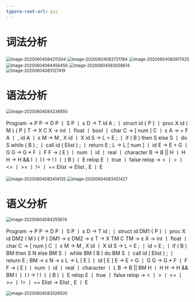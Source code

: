 ```yaml
---
typora-root-url: pic
---
```


# 词法分析

<img src="/image-20200604084211204.png" alt="image-20200604084211204" style="zoom:80%;" />

<img src="/image-20200604083721784.png" alt="image-20200604083721784" style="zoom:80%;" />

<img src="/image-20200604083917425.png" alt="image-20200604083917425" style="zoom:80%;" />

<img src="/image-20200604084456456.png" alt="image-20200604084456456" style="zoom:80%;" />



<img src="/image-20200604083058614.png" alt="image-20200604083058614" style="zoom: 80%;" />

<img src="/image-20200604083127419.png" alt="image-20200604083127419" style="zoom: 80%;" />



# 语法分析

<img src="/image-20200604084236850.png" alt="image-20200604084236850" style="zoom:80%;" />

﻿Program -> P
P -> D P 丨 S P 丨 ε
D -> T id A ; 丨 struct id { P } 丨 proc X id ( M ) { P }
T -> X C
X -> int 丨 float 丨 bool 丨 char
C -> [ num ] C 丨 ε
A -> = F A 丨 , id A 丨 ε
M -> M , X id 丨 X id
S -> L = E ; 丨 if ( B ) then S else S 丨 do S while ( B ) ; 丨 call id ( Elist ) ; 丨 return E ;
L -> L [ num ] 丨 id
E -> E + G 丨 G
G -> G * F 丨 F
F -> ( E ) 丨 num 丨 id 丨 real 丨 character
B -> B || H 丨 H
H -> H && I 丨 I
I -> ! I 丨 ( B ) 丨 E relop E 丨 true 丨 false
relop -> < 丨 > 丨 <= 丨 >= 丨 != 丨 ==
Elist -> Elist , E 丨 E

<img src="/image-20200604083414135.png" alt="image-20200604083414135" style="zoom:80%;" />

<img src="/image-20200604083451427.png" alt="image-20200604083451427" style="zoom:80%;" />

# 语义分析

<img src="/image-20200604084255674.png" alt="image-20200604084255674" style="zoom:80%;" />

Program -> P
P -> D P 丨 S P 丨 ε
D -> T id ; 丨 struct id DM1 { P } 丨 proc X id DM2 ( M ) { P }
DM1 -> ε
DM2 -> ε
T -> X TM C
TM -> ε
X -> int 丨 float 丨 char
C -> [ num ] C 丨 ε
M -> M , X id 丨 X id
S -> L = E ; 丨 id = E ; 丨 if ( B ) BM then S N else BM S 丨 while BM ( B ) do BM S 丨 call id ( Elist ) ; 丨 return E ;
BM -> ε
N -> ε
L -> L [ E ] 丨 id [ E ]
E -> E + G 丨 G
G -> G * F 丨 F
F -> ( E ) 丨 num 丨 id 丨 real 丨 character 丨 L
B -> B || BM H 丨 H
H -> H && BM I 丨 I
I -> ! I 丨 ( B ) 丨 E relop E 丨 true 丨 false
relop -> < 丨 > 丨 <= 丨 >= 丨 != 丨 ==
Elist -> Elist , E 丨 E

<img src="/image-20200604083526500.png" alt="image-20200604083526500" style="zoom:80%;" />



